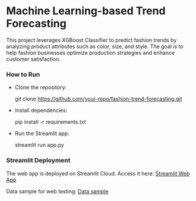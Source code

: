 # Machine Learning-based Trend Forecasting

This project leverages XGBoost Classifier to predict fashion trends by analyzing product attributes such as color, size, and style. The goal is to help fashion businesses optimize production strategies and enhance customer satisfaction.

### How to Run

- Clone the repository:

    git clone https://github.com/your-repo/fashion-trend-forecasting.git

- Install dependencies:

    pip install -r requirements.txt

- Run the Streamlit app:

    streamlit run app.py

### Streamlit Deployment

The web app is deployed on Streamlit Cloud. Access it here: [Streamlit Web App](https://fashionn.streamlit.app/)

Data sample for web testing: [Data sample](https://drive.google.com/file/d/1zxI2KJoxPOXxZL406qfLOf4Aek7-QR-C/view?usp=drive_link)



